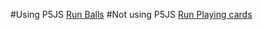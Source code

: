 #Using P5JS
[Run Balls](/Balls/index.html)
#Not using P5JS
[Run Playing cards](/playingcard/index.html)